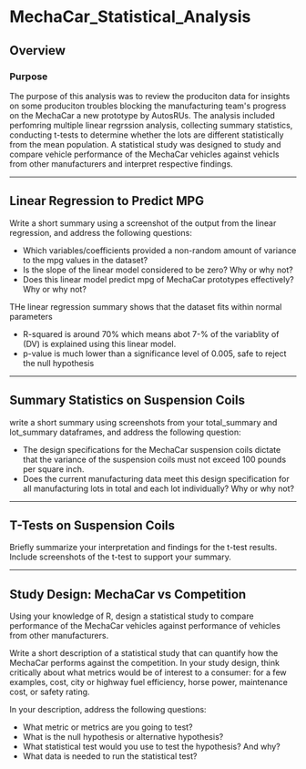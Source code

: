 # MechaCar_Statistical_Analysis

## Overview

### Purpose

The purpose of this analysis was to review the produciton data for insights on some produciton troubles blocking the manufacturing team's progress on the MechaCar a new prototype by AutosRUs. The analysis included perfomring multiple linear regrssion analysis, collecting summary statistics, conducting t-tests to determine whether the lots are different statistically from the mean population. A statistical study was designed to study and compare vehicle performance of the MechaCar vehicles against vehicls from other manufacturers and interpret respective findings. 

<hr>

## Linear Regression to Predict MPG

Write a short summary using a screenshot of the output from the linear regression, and address the following questions:

- Which variables/coefficients provided a non-random amount of variance to the mpg values in the dataset?
- Is the slope of the linear model considered to be zero? Why or why not?
- Does this linear model predict mpg of MechaCar prototypes effectively? Why or why not?

THe linear regression summary shows that the dataset fits within normal parameters 
- R-squared is around 70% which means abot 7-% of the variablity of (DV) is explained using this linear model. 
- p-value is much lower than a significance level of 0.005, safe to reject the null hypothesis

<hr>

## Summary Statistics on Suspension Coils

write a short summary using screenshots from your total_summary and lot_summary dataframes, and address the following question:

- The design specifications for the MechaCar suspension coils dictate that the variance of the suspension coils must not exceed 100 pounds per square inch. 
- Does the current manufacturing data meet this design specification for all manufacturing lots in total and each lot individually? Why or why not?

<hr>

## T-Tests on Suspension Coils

Briefly summarize your interpretation and findings for the t-test results. Include screenshots of the t-test to support your summary.

<hr>

## Study Design: MechaCar vs Competition

Using your knowledge of R, design a statistical study to compare performance of the MechaCar vehicles against performance of vehicles from other manufacturers.

Write a short description of a statistical study that can quantify how the MechaCar performs against the competition. In your study design, think critically about what metrics would be of interest to a consumer: for a few examples, cost, city or highway fuel efficiency, horse power, maintenance cost, or safety rating.

In your description, address the following questions:
- What metric or metrics are you going to test?
- What is the null hypothesis or alternative hypothesis?
- What statistical test would you use to test the hypothesis? And why?
- What data is needed to run the statistical test?
